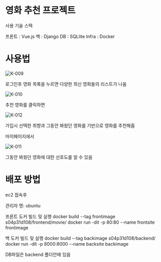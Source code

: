 # 영화 추천 프로젝트

사용 기술 스택

프론트 : Vue.js
백 : Django
DB : SQLlite
Infra : Docker

# 사용법

![K-009](/uploads/aa5c23feae0e3a333915962d181018fc/K-009.png)

로그인후 영화 목록을 누르면 다양한 최신 영화들의 리스트가 나옴

![K-010](/uploads/fe6d472baaa7b0df01c5d21a1738bcbc/K-010.png)

추천 영화를 클릭하면

![K-012](/uploads/b352f09405904010e4da78d3be20d3a6/K-012.png)

가입시 선택한 취향과 그동안 봐왔던 영화를 기반으로 영화를 추천해줌

마이페이지에서

![K-011](/uploads/8c80f07769d31a274cb54482138d3ad4/K-011.png)

그동안 봐웠던 영화에 대한 선호도를 알 수 있음

# 배포 방법

ec2 접속후

관리자 명: ubuntu

프론트 도커 빌드 및 실행
docker build --tag frontimage s04p31d108/frontend/movie/
docker run -dit -p 80:80 --name frontsite frontimage

백 도커 빌드 및 실행
docker build --tag backimage s04p31d108/backend/
docker run -dit -p 8000:8000 --name backsite backimage

DB파일은 backend 폴더안에 있음